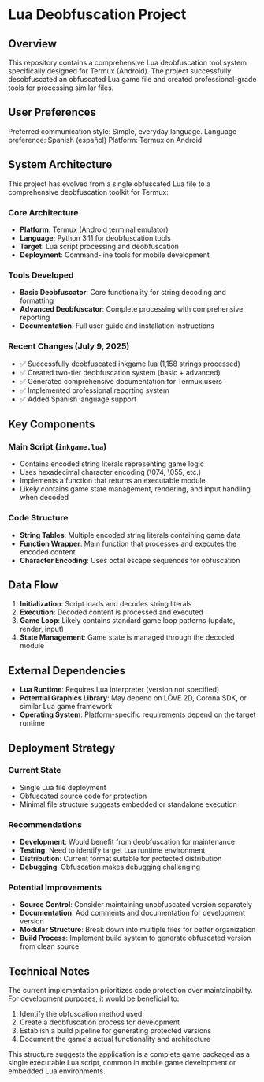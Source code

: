 # Lua Deobfuscation Project

## Overview

This repository contains a comprehensive Lua deobfuscation tool system specifically designed for Termux (Android). The project successfully desobfuscated an obfuscated Lua game file and created professional-grade tools for processing similar files.

## User Preferences

Preferred communication style: Simple, everyday language.
Language preference: Spanish (español)
Platform: Termux on Android

## System Architecture

This project has evolved from a single obfuscated Lua file to a comprehensive deobfuscation toolkit for Termux:

### Core Architecture
- **Platform**: Termux (Android terminal emulator)
- **Language**: Python 3.11 for deobfuscation tools
- **Target**: Lua script processing and deobfuscation
- **Deployment**: Command-line tools for mobile development

### Tools Developed
- **Basic Deobfuscator**: Core functionality for string decoding and formatting
- **Advanced Deobfuscator**: Complete processing with comprehensive reporting
- **Documentation**: Full user guide and installation instructions

### Recent Changes (July 9, 2025)
- ✅ Successfully deobfuscated inkgame.lua (1,158 strings processed)
- ✅ Created two-tier deobfuscation system (basic + advanced)
- ✅ Generated comprehensive documentation for Termux users
- ✅ Implemented professional reporting system
- ✅ Added Spanish language support

## Key Components

### Main Script (`inkgame.lua`)
- Contains encoded string literals representing game logic
- Uses hexadecimal character encoding (\074, \055, etc.)
- Implements a function that returns an executable module
- Likely contains game state management, rendering, and input handling when decoded

### Code Structure
- **String Tables**: Multiple encoded string literals containing game data
- **Function Wrapper**: Main function that processes and executes the encoded content
- **Character Encoding**: Uses octal escape sequences for obfuscation

## Data Flow

1. **Initialization**: Script loads and decodes string literals
2. **Execution**: Decoded content is processed and executed
3. **Game Loop**: Likely contains standard game loop patterns (update, render, input)
4. **State Management**: Game state is managed through the decoded module

## External Dependencies

- **Lua Runtime**: Requires Lua interpreter (version not specified)
- **Potential Graphics Library**: May depend on LÖVE 2D, Corona SDK, or similar Lua game framework
- **Operating System**: Platform-specific requirements depend on the target runtime

## Deployment Strategy

### Current State
- Single Lua file deployment
- Obfuscated source code for protection
- Minimal file structure suggests embedded or standalone execution

### Recommendations
- **Development**: Would benefit from deobfuscation for maintenance
- **Testing**: Need to identify target Lua runtime environment
- **Distribution**: Current format suitable for protected distribution
- **Debugging**: Obfuscation makes debugging challenging

### Potential Improvements
- **Source Control**: Consider maintaining unobfuscated version separately
- **Documentation**: Add comments and documentation for development version
- **Modular Structure**: Break down into multiple files for better organization
- **Build Process**: Implement build system to generate obfuscated version from clean source

## Technical Notes

The current implementation prioritizes code protection over maintainability. For development purposes, it would be beneficial to:

1. Identify the obfuscation method used
2. Create a deobfuscation process for development
3. Establish a build pipeline for generating protected versions
4. Document the game's actual functionality and architecture

This structure suggests the application is a complete game packaged as a single executable Lua script, common in mobile game development or embedded Lua environments.